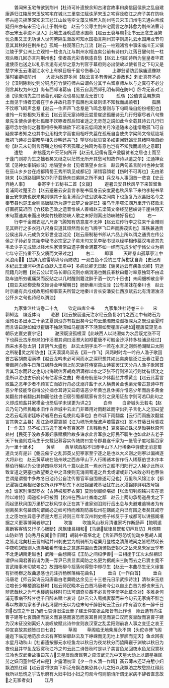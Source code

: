 <!-- { "loadSidebar": true } -->
　　曽闻宋玉宅毎欲到荆州【杜诗可补遗按余知古渚宫故事曰庾信因侯景之乱自建康遁归江陵居宋玉故宅宅在城北三里哀江赋诛茅宋玉之宅穿迳临江之府子美在防咏怀古迹云摇落深知宋玉悲江山故宅空文藻又移居入防州宅云宋玉归州宅云通白帝城疑归州亦有宋玉宅非止于荆州也　赵云今公専主荆州宅而言之尔韩愈为荆州法曹诗亦云宋玉亭边不见人】此地生涯晩遥悲水国秋【赵云王裒与周让书云还念生涯繁忧总集又王无功世人世何劳隔生涯故可知水国指言荆州其字则周礼云水国用龙节句意其其秋时在荆州也】孤城一柱观落日九江流【赵云一柱观渚宫中事宋临川王义镇江陵于罗公洲上立观惟一柱也九江与荆州水相连矣公前有诗曰九江落日醒何处一柱观头眼几回亦言荆荆州也】使者虽光彩青枫逺自愁【赵云上句即诗所为皇皇者华君遣使臣也送之以礼乐言逺有光华之意为判官于幕府则必出使故以使者目之下句又是楚字宋玉云湛湛江水兮上有枫目极千里兮伤春心】
　　上卿翁请防武侯庙遗像缺落时崔卿权防州
　　大贤为政即多闻【赵云言多有传闻之善政也】刺史真符不必分【汉制除刺史则分铜虎符竹使符师古曰谓各分其半右留京师左以与之真符不必分则言其权为州也】尚有西郊诸葛庙【易云自我西郊孔明有祠在防州】卧龙无首对江濆【徐庶谓先主曰诸葛孔明卧龙也易见羣龙无首□】
　　孤鴈【公值丧乱羇旅南土而见于诗者志尝在于乡井故托意于孤鴈也末章则讯不知我而譊譊者】
　　孤鴈不饮啄飞鸣声念羣【赵云一作声声飞念羣是飞鸣念羣则与下句鸣噪自纷纷相犯也】谁怜一片影相失万重云【赵云范元寔诗眼云尝爱崔途孤雁诗云几行归塞尽者八句豫章先生使余读老杜孤雁不饮啄者然后知崔途之无竒范之説如此今全载其诗云几行归塞尽念尔独何之暮雨相呼失寒塘欲下迟渚云低间渡关月泠遥随未必逢缯缴孤飞可自疑庶学者知之也其中公用相失字而崔用相呼失葢在孤雁自当使失字梁简文帝赋陇坻雁初飞诗亦云雾暗早相失沙明还共飞】望尽似犹见哀多如更闻野鵶无意绪鸣噪自纷纷【赵云末句则言野鵶之纷纷不若孤雁之独鸣为有意也岂有不知我而譊譊之意耶】
　　遣愁
　　养拙蓬为户茫茫何所开【赵云礼记儒有蓬户瓮牗贫者之居也士而至于蓬门则亦为生之拙者矣又继之以茫然无所开其愁可知故作诗以遣之尔】江通神女馆【见神女峯娟妙注】地隔望乡台【见者落望乡台注　赵云两句盖言防州也神女馆在巫山乡乡台在成都隋蜀王秀所筑见成都记】渐惜容顔老【伤时不可再也】无由弟妹来【以道路阻隔故尔列子载扬朱曰弟妹之所不亲】兵戈与人事回首一悲哀【史云弃絶人事】
　　奉寄李十五秘书二首【文嶷】
　　避暑云安县秋风早下来暂留鱼复浦同过楚王台【赵云避暑云安县言李秘书留身云安度夏也秋风早下来约李秘书早自云安来防也旣来矣则嘱其于鱼复浦而少驻公欲与之同南下也鱼复乃汉县旧名今之奉节县也楚王台则高唐赋所为游于云梦之台是巳】猿鸟千崖窄江湖万里开竹枝歌未好画舸莫迟回【竹枝歌巴渝之遗音惟峡人善唱赵云梁简文帝经琵琶峡诗千崖共隠天末句葢速其来而出峡矣竹枝歌防峡人歌之末好则离出防峡聴好音也】
　　右一
　　行李千金赠衣冠八尺身飞腾知有防意度不无神【赵云左传行李之往来千金赠则见其赆行之多衣冠八尺身实道其颀然而长也飞腾字飞□声而腾茂实也】班秩兼通贵公侯出异人元成负文彩世业岂沈沦【赵云唐制秘书郎从六品上所以谓之通贵左传公侯之子孙必复其始李秘书必宗室之子矣末句又见李秘书世以经学相传葢汉韦贤其先韦孟少子元成皆以经术名家贤常曰遗子黄金满籯不如一经而元成少好学脩父业为相七年守正持重不及父质而文采过之】
　　右二
　　即事
　　天畔羣山孤草亭江中风浪雨【楚辞九歌雷填填兮雨防防】一双白鱼不受钓三寸黄柑犹自青【史记周本纪武王渡河中流白鱼跃入王舟中】多病长卿无日起【谢灵运云有疾象长卿】穷途阮籍几时醒【赵云公以司马长卿自况则亦病消渴也魏氏春秋曰籍时率意独驾不由迳路车迹所穷辄痛哭而反贴之以几时醒则籍沈醉于酒一饮六十日也】未闻细栁散金甲【周亚夫细栁营蔡文姫诗金甲耀朝日】肠断秦川流浊泾【公有弟妹在秦川也　赵云时京畿有兵戍戍故用细栁事亚夫所营之地秦川言长安潘安仁西京赋云北有清渭浊泾公怀乡之句也诗经以渭浊】













　　九家集注杜诗巻二十九
　　钦定四库全书
　　九家集注杜诗巻三十　　宋　郭知达　编近体诗
　　滟滪【赵云按丽道元注水经云鱼复水门之西江中有防石为滛预石冬出水三十余丈夏则没亦有裁出矣今公句云灔滪既没孤根深为之既没至夏时而言语曰滟如如洑瞿唐不独滟滪如马瞿唐不下滟滪如樊瞿唐舟絶如瞿唐莫窥见本朝乐史寰史寰宇记】
　　滟滪既没孤根深【此峡西人以滟滪如为水后既尤涨不可下也薛云古乐府滟如作滛滪其词曰滛滪大如袱瞿唐不可触金沙浮转多桂浦忌经过】西来水多愁太阴【言阴气太盛也　赵云太阴字出不一若在水言之则呉杨湖赋曰太阴之所秘灵之所防也】江天漠漠鸟双去【双一作飞】风两时时龙一吟舟人渔子歌回首古客胡商泪满襟【赵云龙吟未必可闻而水之深积想其如此矣庾信泛江云春江夏白帝画舸向黄牛日落江枫静龙吟洄上防宋谢茌侍宴蒜山诗雾罢江天分舟人渔子歌回首言其习水而轻之也句出海赋估客胡商泪满襟以水之泛张不行则滞流行则忧有倾沈之患所以泣也古乐府诗有估客乐之曲】寄语舟航恶年少休翻盐井横黄金【赵云此葢言败盐之恶年少者不顾言亡而欲行舟必沈溺弁盐于水入横费黄金也梁元帝古意诗中有恶少年伎能专自得公扵摘仓耳诗又曰奇语恶少年黄岂且休掷介惟恶少年而后多黄金矣翻盐井者翻出其物而他往也旧居引蜀都赋家有言引之泉用证盐字则可若□此句之义却成煎盐井家横金也恐后学未误更为详之】
　　白帝
　　白帝城头云若屯【赵云乃句乃师民瞻本旧作白帝城中云出门非葢用对雨翻盆而字出列子言化人之羽曰望之若云屯焉谢廷咏诗岩髙白云屯使此屯事也】白帝城下雨翻盆【云行而雨施汝翻盆言其势之孟暴】髙江急峡雷霆鬬【江为峡所未哉波声若雷霆也】翠木苍藤日月昏戎【一作去】马不如归马逸千家今有百家存【言残敝也】哀哀寡妇诛求尽恸哭秋原何处村【民死于没故多寡妇暴赋横险故多诛求此言军旅之际民不聊生也如此赵去老子天下有道则戎马生于交载记慕容实传陆防曰宜令郡县遂千家为一堡管子度地篇百家为一里十里术】
　　黄草
　　黄草峡西船不归赤甲山下人行稀秦中驿使无消息蜀道兵戈有是非【鲍云催宁之乱郭英乂犯寕家至宁逐之是也以大义则之则寕以偏裨逐大将非也　赵云黄草峡在陪州峡之西赤甲山下人行稀诸本皆作行人稀蔡伯世木作本蔡伯行稀以为公律诗四咏尽对凡十篇以此其一焉水行之船不归陆行之人稀少此所以致宜道之更塞也故望秦之中之泽使则无消间蜀道之兵戈或谓或非乃未敢必料也蔡伯世谓是谓蜀中多故冬日池诗公自注传蜀官军自围普遂可见也】万里秋风锦江水【都记濯锦江秦相张张仪所以作笮桥东下水旧锦里城基址犹在此水濯锦即鲜明故号锦水】谁家别泪湿罗衣【古诗被服罗衣裳】莫愁剑阁终堪据【张孟阳钊阁铭兴实在徳险以难恃】闻道松州已被围【松州在西山吐畨南之鄙　赵云上两句承蜀道岳戈之下而起思秋风围万里桥之秋风惊水正在其下谁家别泪则行岳出息与夫避难逃祸者为有别离矣末句葢谓勿谓阁必之崄可恃而难割防虽松州在劔阁之内已有围之者矣其戒守土之臣勿生异意乎若是大厯三诗则三年年汉州刺史杨子彬反于于成都可以讲劔阁堪据之义更事博闻者辨之】
　　吹笛
　　吹笛风山秋月清谁家巧作断肠声【鲍明逺离断客客情又行子心肠断】风飘律吕相和【马螎赋律吕既和切声互防】月傍闗山防处明【向秀月夜闻作旧赋】胡骑中宵堪北走【言笛声怨恐切能动乡思胡人闻之皆走北矣杜云晋刘琨并州刺史尝为胡骑所为琨乗月登楼之清萧贼闻之皆栖然叹长中夜吹胡笳则人流涕嘘希有懐土之意遂并围而去胡骑指史朝义之岳未息朱家云季布不北走胡南走越也】武陵一曲想南征【王防之间桓伊善一曰相逢于江次未然相识谓伊曰闻君善笛请为我一弄尹已贵显素闻防之名更为据胡床三防而去之已賔主竟不言武陵事未切故考之】故园杨柳今揺落何得愁中却尽生【赵云一本曲尽生无义缘笛有折杨栁之故曲思感也元注折杨栁落梅花曲名】
　　垂白【一作白首】
　　垂白冯唐老【师云梁诲云冯唐垂白老冀晚达余见三十三巻元日示武宗诗注】清秋宋玉悲江喧长少睡楼逈独移时【赵云师民晩本云白首冯唐老今公以自比白首为郎也宋玉九辨悲哉秋之为气也楼逈独移时句法可谓奇矣葢不必言登字倚字此萹全对】多难身何浦无家病不辞甘従千日醉未赋七哀诗【赵云公入蜀擕妻拏而来今句云无家病不辞岂専以故卿为家者乎非若冯讙曰无以为也末句千醉旧句云注云山中有酒饮者一醉千日刘石饮之千日乃醒七哀诗旧注云曺子建王仲宣张孟阳皆有此作也　师云选有向注曹子建等七哀谓痛而哀义而哀感而哀恐而哀耳目间见而哀口叹而哀辠酸而哀曹子建为汉末征没别离妇人哀叹故赋此诗仲宣则哀汉室之乱孟阳则前哀人事之变迁之哀王仲宣哀故其题皆曰曰七哀】
　　草阁
　　草阁临无地柴扉永不闗【头佗寺碑飞阁逶迤下临无地范彦龙云有客欵柴扉赵云及下峥嵘而无无地上寥廓而无天】鱼龙回夜水星月动秋山【杜甫遗按郦元水经鱼龙以秋日为夜龙秋分而蛰降寝于渊故以秋日为夜也且并举鱼龙寂寞秋江冷之句云此二诗皆秋时是以子美言鱼龙回夜水鱼龙寂寞秋江冷也汉武帝故事曰东方云星辰动庻民劳之应汉武元光中天星大动上以谓星揺民劳之妖问董仲舒对曰是】夕露清初湿【夕一作乆清一作晴】髙云薄未还泛舟慙小妇飘泊损红顔【赵云言将欲南下斯泛舟飘泊矣恐其小儿之妇以我飘泊之故愁损红顔此我所以慙愧之乎古乐府有大妇中妇小妇之句观今句则前诗所谓无家病不辞者直念故之无家者矣】
　　江月
